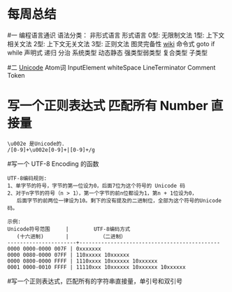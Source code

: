 # 每周总结

#一
	编程语言通识
	语法分类：
		非形式语言
		形式语言
			0型: 无限制文法
			1型: 上下文相关文法
			2型: 上下文无关文法
			3型: 正则文法
	图灵完备性
		[wiki](https://zh.wikipedia.org/wiki/%E5%9C%96%E9%9D%88%E5%AE%8C%E5%82%99%E6%80%A7)
		命令式
			goto
			if while
		声明式
			递归
			分治
	系统类型
		动态静态
		强类型弱类型
		复合类型
		子类型

#二
	[Unicode](https://www.fileformat.info/info/unicode/)
	Atom词
		InputElement
			whiteSpace
			LineTerminator
			Comment
			Token
			
# 写一个正则表达式 匹配所有 Number 直接量
	\u002e 是Unicode的.
	/[0-9]+\u002e[0-9]+|[0-9]+/g

#写一个 UTF-8 Encoding 的函数
	
	UTF-8编码规则:
	1、单字节的符号，字节的第一位设为0，后面7位为这个符号的 Unicode 码
	2、对于n字节的符号（n > 1），第一个字节的前n位都设为1，第n + 1位设为0，
	   后面字节的前两位一律设为10。剩下的没有提及的二进制位，全部为这个符号的Unicode码。
	   
	示例:
	Unicode符号范围     |        UTF-8编码方式
	   (十六进制)       |          （二进制）
	----------------------+---------------------------------------------
	0000 0000-0000 007F | 0xxxxxxx
	0000 0080-0000 07FF | 110xxxxx 10xxxxxx
	0000 0800-0000 FFFF | 1110xxxx 10xxxxxx 10xxxxxx
	0001 0000-0010 FFFF | 11110xxx 10xxxxxx 10xxxxxx 10xxxxxx
	
#写一个正则表达式，匹配所有的字符串直接量，单引号和双引号

